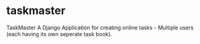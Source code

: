 # taskmaster
TaskMaster
A Django Application for creating online tasks - Multiple users (each having its own seperate task book).

